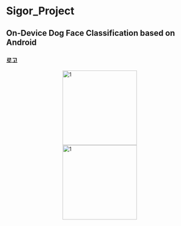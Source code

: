 # Sigor_Project

## On-Device Dog Face Classification based on Android

### 로고

<div style="width:200px; height:150px; margin:auto">
  <img width="200" alt="1" src="https://user-images.githubusercontent.com/60697742/102069416-17525480-3e41-11eb-889a-d0d07dba2a46.png">
  <img width="200" alt="1" src="https://user-images.githubusercontent.com/60697742/102070009-e32b6380-3e41-11eb-868b-de31e75aa5c3.png">
</div>

